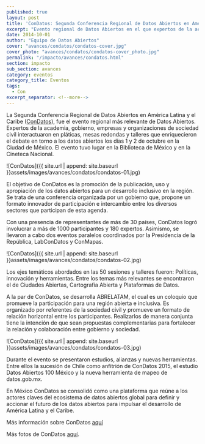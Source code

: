 ```yaml
---
published: true
layout: post
title: 'ConDatos: Segunda Conferencia Regional de Datos Abiertos en América Latina y el Caribe'
excerpt: "Evento regional de Datos Abiertos en el que expertos de la academia, gobierno, empresas y organizaciones de sociedad civil interactuaron en pláticas, mesas redondas y talleres."
date: 2014-10-01
author: "Equipo de Datos Abiertos"
cover: "avances/condatos/condatos-cover.jpg"
cover_photo: "avances/condatos/condatos-cover_photo.jpg"
permalink: "/impacto/avances/condatos.html"
section: impacto
sub_section: avances
category: eventos
category_title: Eventos
tags:
  - Con
excerpt_separator: <!--more-->
---
```


La Segunda Conferencia Regional de Datos Abiertos en América Latina y el Caribe ([ConDatos](http://condatos.org/ "Title")), fue el evento regional más relevante de Datos Abiertos. Expertos de la academia, gobierno, empresas y organizaciones de sociedad civil interactuaron en pláticas, mesas redondas y talleres que enriquecieron el debate en torno a los datos abiertos los días 1 y 2 de octubre en la Ciudad de México. El evento tuvo lugar en la Biblioteca de México y en la Cineteca Nacional.

<!--more-->

![ConDatos]({{ site.url | append: site.baseurl }}assets/images/avances/condatos/condatos-01.jpg)

El objetivo de ConDatos es la promoción de la publicación, uso y apropiación de los datos abiertos para un desarrollo inclusivo en la región. Se trata de una conferencia organizada por un gobierno que, propone un formato innovador de participación e intercambio entre los diversos sectores que participan de esta agenda.

Con una presencia de representantes de más de 30 países, ConDatos logró involucrar a más de 1000 participantes y 180 expertos. Asimismo, se llevaron a cabo dos eventos paralelos coordinados por la Presidencia de la República, LabConDatos y ConMapas.

![ConDatos]({{ site.url | append: site.baseurl }}assets/images/avances/condatos/condatos-02.jpg)

Los ejes temáticos abordados en las 50 sesiones y talleres fueron: Políticas, innovación y herramientas. Entre los temas más relevantes se encontraron el de Ciudades Abiertas, Cartografía Abierta y Plataformas de Datos.

A la par de ConDatos, se desarrolla ABRELATAM, el cual es un coloquio que promueve la participación para una región abierta e inclusiva. Es organizado por referentes de la sociedad civil y promueve un formato de relación horizontal entre los participantes. Realizarlos de manera conjunta tiene la intención de que sean propuestas complementarias para fortalecer la relación y colaboración entre gobierno y sociedad.

![ConDatos]({{ site.url | append: site.baseurl }}assets/images/avances/condatos/condatos-03.jpg)

Durante el evento se presentaron estudios, alianzas y nuevas herramientas. Entre ellos la sucesión de Chile como anfitrión de ConDatos 2015, el estudio Datos Abiertos 100 México y la nueva herramienta de mapeo de datos.gob.mx.

En México ConDatos se consolidó como una plataforma que reúne a los actores claves del ecosistema de datos abiertos global para definir y accionar el futuro de los datos abiertos para impulsar el desarrollo de América Latina y el Caribe.

Más información sobre ConDatos [aquí](http://condatos.org "Title")

Más fotos de ConDatos [aquí](https://www.flickr.com/photos/127597012@N03/ "Title").
